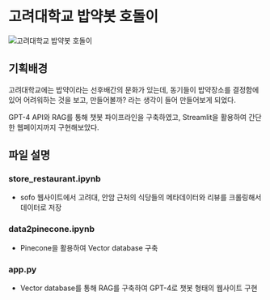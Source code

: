 # 고려대학교 밥약봇 호돌이

![고려대학교 밥약봇 호돌이](<img width="416" alt="호돌이" src="https://github.com/012shin/Babyakbot/assets/89186881/f8216cb9-3ef4-4fc4-aad9-dfbd2e43c586">
)

## 기획배경
고려대학교에는 밥약이라는 선후배간의 문화가 있는데, 동기들이 밥약장소를 결정함에 있어 어려워하는 것을 보고, 만들어볼까? 라는 생각이 들어 만들어보게 되었다.

GPT-4 API와 RAG를 통해 챗봇 파이프라인을 구축하였고, Streamlit을 활용하여 간단한 웹페이지까지 구현해보았다.

## 파일 설명

### store_restaurant.ipynb
- sofo 웹사이트에서 고려대, 안암 근처의 식당들의 메타데이터와 리뷰를 크롤링해서 데이터로 저장

### data2pinecone.ipynb
- Pinecone을 활용하여 Vector database 구축

### app.py
- Vector database를 통해 RAG를 구축하여 GPT-4로 챗봇 형태의 웹사이트 구현

